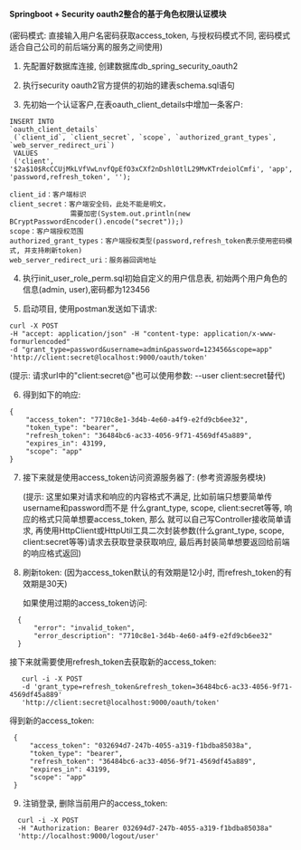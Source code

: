 #### Springboot + Security oauth2整合的基于角色权限认证模块

(密码模式: 直接输入用户名密码获取access_token, 与授权码模式不同, 
 密码模式适合自己公司的前后端分离的服务之间使用)

1. 先配置好数据库连接, 创建数据库db_spring_security_oauth2

2. 执行security oauth2官方提供的初始的建表schema.sql语句

3. 先初始一个认证客户,在表oauth_client_details中增加一条客户:
```
INSERT INTO 
`oauth_client_details`
 (`client_id`, `client_secret`, `scope`, `authorized_grant_types`, `web_server_redirect_uri`)
 VALUES 
 ('client', '$2a$10$RcCCUjMkLVfVwLnvfQpEfO3xCXf2nDshl0tlL29MvKTrdeiolCmfi', 'app', 'password,refresh_token', '');
```

```
client_id：客户端标识
client_secret：客户端安全码，此处不能是明文，
               需要加密(System.out.println(new BCryptPasswordEncoder().encode("secret"));)
scope：客户端授权范围
authorized_grant_types：客户端授权类型(password,refresh_token表示使用密码模式, 并支持刷新token)
web_server_redirect_uri：服务器回调地址
```

4. 执行init_user_role_perm.sql初始自定义的用户信息表, 初始两个用户角色的信息(admin, user),密码都为123456

5. 启动项目, 使用postman发送如下请求:
```
curl -X POST
-H "accept: application/json" -H "content-type: application/x-www-formurlencoded" 
-d "grant_type=password&username=admin&password=123456&scope=app" 
'http://client:secret@localhost:9000/oauth/token' 
```
(提示: 请求url中的"client:secret@"也可以使用参数: --user client:secret替代)

6. 得到如下的响应: 
```
{
    "access_token": "7710c8e1-3d4b-4e60-a4f9-e2fd9cb6ee32",
    "token_type": "bearer",
    "refresh_token": "36484bc6-ac33-4056-9f71-4569df45a889",
    "expires_in": 43199,
    "scope": "app"
}
```

7. 接下来就是使用access_token访问资源服务器了: (参考资源服务模块)

   (提示: 这里如果对请求和响应的内容格式不满足, 比如前端只想要简单传username和password而不是
          什么grant_type, scope, client:secret等等, 响应的格式只简单想要access_token, 那么
          就可以自己写Controller接收简单请求, 再使用HttpClient或HttpUtil工具二次封装参数(什么grant_type,
          scope, client:secret等等)请求去获取登录获取响应, 最后再封装简单想要返回给前端的响应格式返回)

8. 刷新token: (因为access_token默认的有效期是12小时, 而refresh_token的有效期是30天)

    如果使用过期的access_token访问:
  ```
    {
        "error": "invalid_token",
        "error_description": "7710c8e1-3d4b-4e60-a4f9-e2fd9cb6ee32"
    }
  ```
  接下来就需要使用refresh_token去获取新的access_token:
  ```
     curl -i -X POST 
     -d 'grant_type=refresh_token&refresh_token=36484bc6-ac33-4056-9f71-4569df45a889' 
     'http://client:secret@localhost:9000/oauth/token'
  ```
  得到新的access_token:
   ```
    {
        "access_token": "032694d7-247b-4055-a319-f1bdba85038a",
        "token_type": "bearer",
        "refresh_token": "36484bc6-ac33-4056-9f71-4569df45a889",
        "expires_in": 43199,
        "scope": "app"
    }
   ```

9. 注销登录, 删除当前用户的access_token:
  ```
    curl -i -X POST 
    -H "Authorization: Bearer 032694d7-247b-4055-a319-f1bdba85038a"
    'http://localhost:9000/logout/user'
  ```